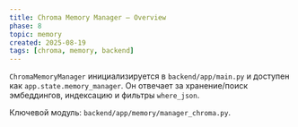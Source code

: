 ```yaml
---
title: Chroma Memory Manager — Overview
phase: 8
topic: memory
created: 2025-08-19
tags: [chroma, memory, backend]
---
```


`ChromaMemoryManager` инициализируется в `backend/app/main.py` и доступен как `app.state.memory_manager`.
Он отвечает за хранение/поиск эмбеддингов, индексацию и фильтры `where_json`.

Ключевой модуль: `backend/app/memory/manager_chroma.py`.
